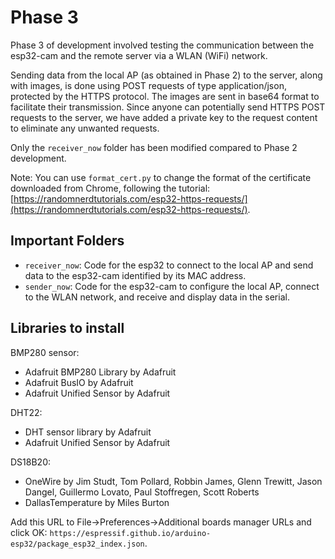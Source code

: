 # Phase 3

Phase 3 of development involved testing the communication between the esp32-cam and the remote server via a WLAN (WiFi) network.

Sending data from the local AP (as obtained in Phase 2) to the server, along with images, is done using POST requests of type application/json, protected by the HTTPS protocol.
The images are sent in base64 format to facilitate their transmission. Since anyone can potentially send HTTPS POST requests to the server, we have added a private key to the request content to eliminate any unwanted requests.

Only the `receiver_now` folder has been modified compared to Phase 2 development.

Note: You can use `format_cert.py` to change the format of the certificate downloaded from Chrome, following the tutorial: [https://randomnerdtutorials.com/esp32-https-requests/](https://randomnerdtutorials.com/esp32-https-requests/).

## Important Folders

- `receiver_now`: Code for the esp32 to connect to the local AP and send data to the esp32-cam identified by its MAC address.
- `sender_now`: Code for the esp32-cam to configure the local AP, connect to the WLAN network, and receive and display data in the serial.

## Libraries to install

BMP280 sensor:
- Adafruit BMP280 Library by Adafruit
- Adafruit BusIO by Adafruit
- Adafruit Unified Sensor by Adafruit

DHT22:
- DHT sensor library by Adafruit
- Adafruit Unified Sensor by Adafruit

DS18B20:
- OneWire by Jim Studt, Tom Pollard, Robbin James, Glenn Trewitt, Jason Dangel, Guillermo Lovato, Paul Stoffregen, Scott Roberts
- DallasTemperature by Miles Burton

Add this URL to File->Preferences->Additional boards manager URLs and click OK: `https://espressif.github.io/arduino-esp32/package_esp32_index.json`.